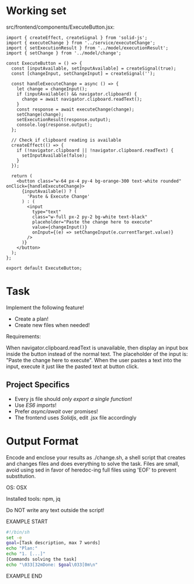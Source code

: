 # Working set

src/frontend/components/ExecuteButton.jsx:
```
import { createEffect, createSignal } from 'solid-js';
import { executeChange } from '../service/executeChange';
import { setExecutionResult } from '../model/executionResult';
import { setChange } from '../model/change';

const ExecuteButton = () => {
  const [inputAvailable, setInputAvailable] = createSignal(true);
  const [changeInput, setChangeInput] = createSignal('');

  const handleExecuteChange = async () => {
    let change = changeInput();
    if (inputAvailable() && navigator.clipboard) {
      change = await navigator.clipboard.readText();
    }
    const response = await executeChange(change);
    setChange(change);
    setExecutionResult(response.output);
    console.log(response.output);
  };

  // Check if clipboard reading is available
  createEffect(() => {
    if (!navigator.clipboard || !navigator.clipboard.readText) {
      setInputAvailable(false);
    }
  });

  return (
    <button class="w-64 px-4 py-4 bg-orange-300 text-white rounded" onClick={handleExecuteChange}>
      {inputAvailable() ? (
        'Paste & Execute Change'
      ) : (
        <input
          type="text"
          class="w-full px-2 py-2 bg-white text-black"
          placeholder="Paste the change here to execute"
          value={changeInput()}
          onInput={(e) => setChangeInput(e.currentTarget.value)}
        />
      )}
    </button>
  );
};

export default ExecuteButton;

```


# Task

Implement the following feature!

- Create a plan!
- Create new files when needed!

Requirements:

When navigator.clipboard.readText is unavailable,
then display an input box inside the button instead of the normal text.
The placeholder of the input is: &#34;Paste the change here to execute&#34;.
When the user pastes a text into the input, execute it just like the pasted text at button click.



## Project Specifics

- Every js file should *only export a single function*!
- Use *ES6 imports*!
- Prefer *async/await* over promises!
- The frontend uses *Solidjs*, edit .jsx file accordingly


# Output Format

Encode and enclose your results as ./change.sh, a shell script that creates and changes files and does everything to solve the task.
Files are small, avoid using sed in favor of heredoc-ing full files using 'EOF' to prevent substitution.

OS: OSX

Installed tools: npm, jq


Do NOT write any text outside the script!

EXAMPLE START

```sh
#!/bin/sh
set -e
goal=[Task description, max 7 words]
echo "Plan:"
echo "1. [...]"
[Commands solving the task]
echo "\033[32mDone: $goal\033[0m\n"
```

EXAMPLE END

